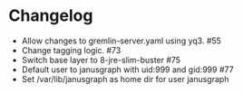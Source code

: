 # Changelog 

* Allow changes to gremlin-server.yaml using yq3. #55
* Change tagging logic. #73
* Switch base layer to 8-jre-slim-buster #75
* Default user to janusgraph with uid:999 and gid:999 #77
* Set /var/lib/janusgraph as home dir for user janusgraph
